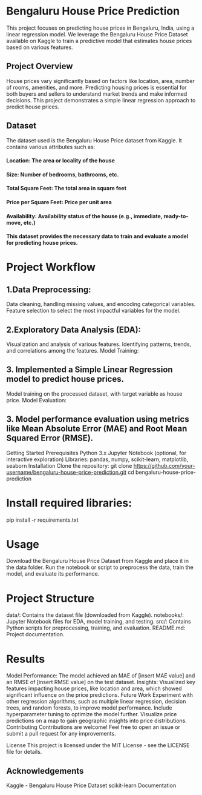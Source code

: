 #  Bengaluru House Price Prediction

This project focuses on predicting house prices in Bengaluru, India, using a linear regression model. We leverage the Bengaluru House Price Dataset available on Kaggle to train a predictive model that estimates house prices based on various features.


## Project Overview

House prices vary significantly based on factors like location, area, number of rooms, amenities, and more. Predicting housing prices is essential for both buyers and sellers to understand market trends and make informed decisions. This project demonstrates a simple linear regression approach to predict house prices.

## Dataset

The dataset used is the Bengaluru House Price dataset from Kaggle. It contains various attributes such as:

#### Location: The area or locality of the house

#### Size: Number of bedrooms, bathrooms, etc.

#### Total Square Feet: The total area in square feet

#### Price per Square Feet: Price per unit area

#### Availability: Availability status of the house (e.g., immediate, ready-to-move, etc.)

#### This dataset provides the necessary data to train and evaluate a model for predicting house prices.


# Project Workflow

## 1.Data Preprocessing:

Data cleaning, handling missing values, and encoding categorical variables.
Feature selection to select the most impactful variables for the model.

## 2.Exploratory Data Analysis (EDA):

Visualization and analysis of various features.
Identifying patterns, trends, and correlations among the features.
Model Training:

## 3. Implemented a Simple Linear Regression model to predict house prices.
Model training on the processed dataset, with target variable as house price.
Model Evaluation:

## 3. Model performance evaluation using metrics like Mean Absolute Error (MAE) and Root Mean Squared Error (RMSE).
Getting Started
Prerequisites
Python 3.x
Jupyter Notebook (optional, for interactive exploration)
Libraries: pandas, numpy, scikit-learn, matplotlib, seaborn
Installation
Clone the repository:
git clone https://github.com/your-username/bengaluru-house-price-prediction.git
cd bengaluru-house-price-prediction

# Install required libraries:
pip install -r requirements.txt

# Usage

Download the Bengaluru House Price Dataset from Kaggle and place it in the data folder.
Run the notebook or script to preprocess the data, train the model, and evaluate its performance.

# Project Structure
data/: Contains the dataset file (downloaded from Kaggle).
notebooks/: Jupyter Notebook files for EDA, model training, and testing.
src/: Contains Python scripts for preprocessing, training, and evaluation.
README.md: Project documentation.

# Results
Model Performance: The model achieved an MAE of [insert MAE value] and an RMSE of [insert RMSE value] on the test dataset.
Insights: Visualized key features impacting house prices, like location and area, which showed significant influence on the price predictions.
Future Work
Experiment with other regression algorithms, such as multiple linear regression, decision trees, and random forests, to improve model performance.
Include hyperparameter tuning to optimize the model further.
Visualize price predictions on a map to gain geographic insights into price distributions.
Contributing
Contributions are welcome! Feel free to open an issue or submit a pull request for any improvements.

License
This project is licensed under the MIT License - see the LICENSE file for details.

## Acknowledgements

Kaggle - Bengaluru House Price Dataset
scikit-learn Documentation
